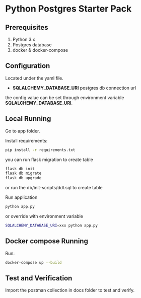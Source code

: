 # Python Postgres Starter Pack

## Prerequisites
1. Python 3.x
2. Postgres database
3. docker & docker-compose

## Configuration

Located under the yaml file.

- **SQLALCHEMY_DATABASE_URI** postgres db connection url

the config value can be set through environment variable **SQLALCHEMY_DATABASE_URI**.

## Local Running

Go to app folder.

Install requirements:

```bash
pip install -r requirements.txt
```

you can run flask migration to create table

```bash
flask db init
flask db migrate
flask db upgrade
```
or run the db/init-scripts/ddl.sql to create table


Run application

```bash
python app.py
```

or override with environment variable

```bash
SQLALCHEMY_DATABASE_URI=xxx python app.py
```


## Docker compose Running

Run:
```bash
docker-compose up --build
```


## Test and Verification

Import the postman collection in docs folder to test and verify.